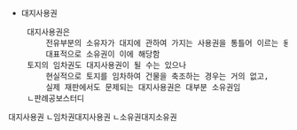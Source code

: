 - 대지사용권


<pre>
    대지사용권은 
        전유부분의 소유자가 대지에 관하여 가지는 사용권을 통틀어 이르는 용어로서, 
        대표적으로 소유권이 이에 해당함
    토지의 임차권도 대지사용권이 될 수는 있으나 
        현실적으로 토지를 임차하여 건물을 축조하는 경우는 거의 없고, 
        실제 재판에서도 문제되는 대지사용권은 대부분 소유권임
    ㄴ판례공보스터디
</pre>

대지사용권
ㄴ임차권대지사용권
ㄴ소유권대지소유권
